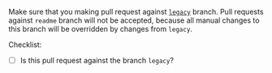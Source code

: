 Make sure that you making pull request against [`legacy`](https://github.com/KotlinBy/awesome-kotlin/tree/legacy) branch. Pull requests against `readme` branch will not be accepted, because all manual changes to this branch will be overridden by changes from `legacy`.

Checklist: 

- [ ] Is this pull request against the branch `legacy`?
